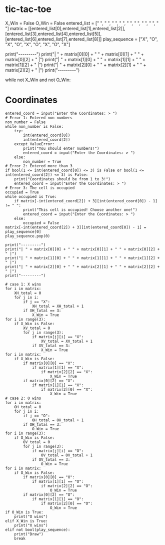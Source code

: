 # tic-tac-toe
X_Win = False
O_Win = False
entered_list = [" ", " ", " ", " ", " ", " ", " ", " ", " "]
matrix = [[entered_list[0],entered_list[1],entered_list[2]],[entered_list[3],entered_list[4],entered_list[5]],[entered_list[6],entered_list[7],entered_list[8]]]
play_sequence = ["X", "O", "X", "O", "X", "O", "X", "O", "X"]

print("---------")
print("| " + matrix[0][0] + " " + matrix[0][1] + " " + matrix[0][2] + " |")
print("| " + matrix[1][0] + " " + matrix[1][1] + " " + matrix[1][2] + " |")
print("| " + matrix[2][0] + " " + matrix[2][1] + " " + matrix[2][2] + " |")
print("---------")

while not X_Win and not O_Win:
# Coordinates
    entered_coord = input("Enter the Coordinates: > ")
    # Error 1: Entered non numbers
    non_number = False
    while non_number is False:
        try:
            int(entered_coord[0])
            int(entered_coord[2])
        except ValueError:
            print("You should enter numbers!")
            entered_coord = input("Enter the Coordinates: > ")
        else:
            non_number = True
    # Error 2: Entered more than 3
    if bool(1 <= int(entered_coord[0]) <= 3) is False or bool(1 <= int(entered_coord[2]) <= 3) is False:
        print("Coordinates should be from 1 to 3!")
        entered_coord = input("Enter the Coordinates: > ")
    # Error 3: The cell is occupied
    occupied = True
    while occupied is True:
        if matrix[-int(entered_coord[2]) + 3][int(entered_coord[0]) - 1] != " ":
            print("This cell is occupied! Choose another one!")
            entered_coord = input("Enter the Coordinates: > ")
        else:
            occupied = False
    matrix[-int(entered_coord[2]) + 3][int(entered_coord[0]) - 1] = play_sequence[0]
    play_sequence.pop(0)

    print("---------")
    print("| " + matrix[0][0] + " " + matrix[0][1] + " " + matrix[0][2] + " |")
    print("| " + matrix[1][0] + " " + matrix[1][1] + " " + matrix[1][2] + " |")
    print("| " + matrix[2][0] + " " + matrix[2][1] + " " + matrix[2][2] + " |")
    print("---------")

    # case 1: X wins
    for i in matrix:
        XH_total = 0
        for j in i:
            if j == "X":
                XH_total = XH_total + 1
            if XH_total == 3:
                X_Win = True
    for i in range(3):
        if X_Win is False:
            XV_total = 0
            for j in range(3):
                if matrix[j][i] == "X":
                    XV_total = XV_total + 1
                if XV_total == 3:
                    X_Win = True
    for i in matrix:
        if X_Win is False:
            if matrix[0][0] == "X":
                if matrix[1][1] == "X":
                    if matrix[2][2] == "X":
                        X_Win = True
            if matrix[0][2] == "X":
                if matrix[1][1] == "X":
                    if matrix[2][0] == "X":
                        X_Win = True
    # case 2: O wins
    for i in matrix:
        OH_total = 0
        for j in i:
            if j == "O":
                OH_total = OH_total + 1
            if OH_total == 3:
                O_Win = True
    for i in range(3):
        if O_Win is False:
            OV_total = 0
            for j in range(3):
                if matrix[j][i] == "O":
                    OV_total = OV_total + 1
                if OV_total == 3:
                    O_Win = True
    for i in matrix:
        if O_Win is False:
            if matrix[0][0] == "O":
                if matrix[1][1] == "O":
                    if matrix[2][2] == "O":
                        O_Win = True
            if matrix[0][2] == "O":
                if matrix[1][1] == "O":
                    if matrix[2][0] == "O":
                        O_Win = True
    if O_Win is True:
        print("O wins")
    elif X_Win is True:
        print("X wins")
    elif not bool(play_sequence):
        print("Draw")
        break

